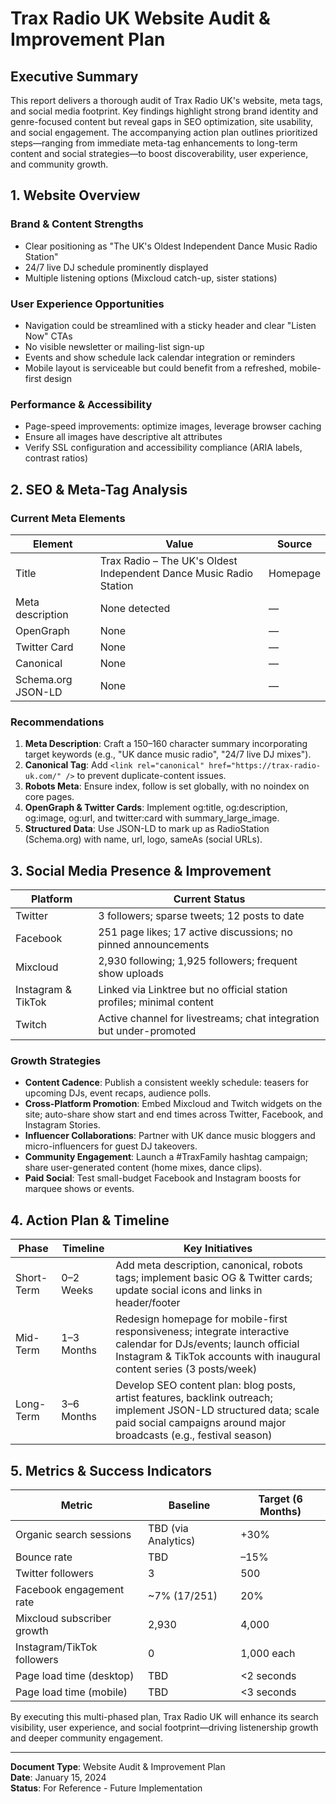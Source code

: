 # Trax Radio UK Website Audit & Improvement Plan

## Executive Summary
This report delivers a thorough audit of Trax Radio UK's website, meta tags, and social media footprint. Key findings highlight strong brand identity and genre-focused content but reveal gaps in SEO optimization, site usability, and social engagement. The accompanying action plan outlines prioritized steps—ranging from immediate meta-tag enhancements to long-term content and social strategies—to boost discoverability, user experience, and community growth.

## 1. Website Overview

### Brand & Content Strengths
- Clear positioning as "The UK's Oldest Independent Dance Music Radio Station"
- 24/7 live DJ schedule prominently displayed
- Multiple listening options (Mixcloud catch-up, sister stations)

### User Experience Opportunities
- Navigation could be streamlined with a sticky header and clear "Listen Now" CTAs
- No visible newsletter or mailing-list sign-up
- Events and show schedule lack calendar integration or reminders
- Mobile layout is serviceable but could benefit from a refreshed, mobile-first design

### Performance & Accessibility
- Page-speed improvements: optimize images, leverage browser caching
- Ensure all images have descriptive alt attributes
- Verify SSL configuration and accessibility compliance (ARIA labels, contrast ratios)

## 2. SEO & Meta-Tag Analysis

### Current Meta Elements
| Element | Value | Source |
|---------|-------|--------|
| Title | Trax Radio – The UK's Oldest Independent Dance Music Radio Station | Homepage |
| Meta description | None detected | — |
| OpenGraph | None | — |
| Twitter Card | None | — |
| Canonical | None | — |
| Schema.org JSON-LD | None | — |

### Recommendations
1. **Meta Description**: Craft a 150–160 character summary incorporating target keywords (e.g., "UK dance music radio", "24/7 live DJ mixes").
2. **Canonical Tag**: Add `<link rel="canonical" href="https://trax-radio-uk.com/" />` to prevent duplicate-content issues.
3. **Robots Meta**: Ensure index, follow is set globally, with no noindex on core pages.
4. **OpenGraph & Twitter Cards**: Implement og:title, og:description, og:image, og:url, and twitter:card with summary_large_image.
5. **Structured Data**: Use JSON-LD to mark up as RadioStation (Schema.org) with name, url, logo, sameAs (social URLs).

## 3. Social Media Presence & Improvement

| Platform | Current Status |
|----------|----------------|
| Twitter | 3 followers; sparse tweets; 12 posts to date |
| Facebook | 251 page likes; 17 active discussions; no pinned announcements |
| Mixcloud | 2,930 following; 1,925 followers; frequent show uploads |
| Instagram & TikTok | Linked via Linktree but no official station profiles; minimal content |
| Twitch | Active channel for livestreams; chat integration but under-promoted |

### Growth Strategies
- **Content Cadence**: Publish a consistent weekly schedule: teasers for upcoming DJs, event recaps, audience polls.
- **Cross-Platform Promotion**: Embed Mixcloud and Twitch widgets on the site; auto-share show start and end times across Twitter, Facebook, and Instagram Stories.
- **Influencer Collaborations**: Partner with UK dance music bloggers and micro-influencers for guest DJ takeovers.
- **Community Engagement**: Launch a #TraxFamily hashtag campaign; share user-generated content (home mixes, dance clips).
- **Paid Social**: Test small-budget Facebook and Instagram boosts for marquee shows or events.

## 4. Action Plan & Timeline

| Phase | Timeline | Key Initiatives |
|-------|----------|-----------------|
| Short-Term | 0–2 Weeks | Add meta description, canonical, robots tags; implement basic OG & Twitter cards; update social icons and links in header/footer |
| Mid-Term | 1–3 Months | Redesign homepage for mobile-first responsiveness; integrate interactive calendar for DJs/events; launch official Instagram & TikTok accounts with inaugural content series (3 posts/week) |
| Long-Term | 3–6 Months | Develop SEO content plan: blog posts, artist features, backlink outreach; implement JSON-LD structured data; scale paid social campaigns around major broadcasts (e.g., festival season) |

## 5. Metrics & Success Indicators

| Metric | Baseline | Target (6 Months) |
|--------|----------|-------------------|
| Organic search sessions | TBD (via Analytics) | +30% |
| Bounce rate | TBD | –15% |
| Twitter followers | 3 | 500 |
| Facebook engagement rate | ~7% (17/251) | 20% |
| Mixcloud subscriber growth | 2,930 | 4,000 |
| Instagram/TikTok followers | 0 | 1,000 each |
| Page load time (desktop) | TBD | <2 seconds |
| Page load time (mobile) | TBD | <3 seconds |

By executing this multi-phased plan, Trax Radio UK will enhance its search visibility, user experience, and social footprint—driving listenership growth and deeper community engagement.

---

**Document Type**: Website Audit & Improvement Plan  
**Date**: January 15, 2024  
**Status**: For Reference - Future Implementation 